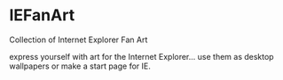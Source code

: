 IEFanArt
========

Collection of Internet Explorer Fan Art

express yourself with art for the Internet Explorer... use them as desktop wallpapers or make a start page for IE.

